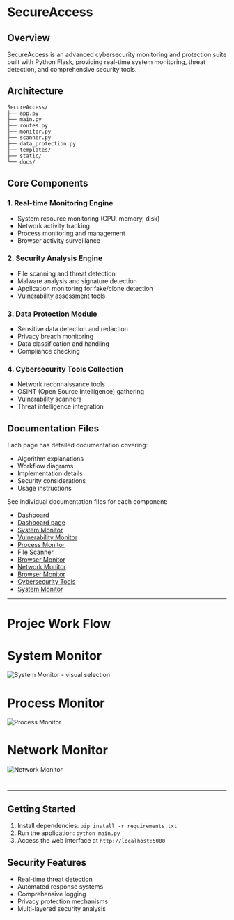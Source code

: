 # SecureAccess


## Overview
SecureAccess is an advanced cybersecurity monitoring and protection suite built with Python Flask, providing real-time system monitoring, threat detection, and comprehensive security tools.

## Architecture
```
SecureAccess/
├── app.py                 
├── main.py                
├── routes.py              
├── monitor.py            
├── scanner.py           
├── data_protection.py     
├── templates/             
├── static/               
└── docs/                
```

## Core Components

### 1. Real-time Monitoring Engine
- System resource monitoring (CPU, memory, disk)
- Network activity tracking
- Process monitoring and management
- Browser activity surveillance

### 2. Security Analysis Engine
- File scanning and threat detection
- Malware analysis and signature detection
- Application monitoring for fake/clone detection
- Vulnerability assessment tools

### 3. Data Protection Module
- Sensitive data detection and redaction
- Privacy breach monitoring
- Data classification and handling
- Compliance checking

### 4. Cybersecurity Tools Collection
- Network reconnaissance tools
- OSINT (Open Source Intelligence) gathering
- Vulnerability scanners
- Threat intelligence integration

## Documentation Files

Each page has detailed documentation covering:
- Algorithm explanations
- Workflow diagrams
- Implementation details
- Security considerations
- Usage instructions

See individual documentation files for each component:
- [Dashboard](./Documentation/dashboard.md)
- [Dashboard page](./Documentation/dashboard_page.md)
- [System Monitor](./Documentation/system_monitor.md)
- [Vulnerability Monitor](./Documentation/vulnerability_scanner.md)
- [Process Monitor](./Documentation/process_monitor.md)
- [File Scanner](./Documentation/file_scanner.md)
- [Browser Monitor](browser_monitor.md)
- [Network Monitor](./Documentation/network_monitor.md)
- [Browser Monitor](./Documentation/browser_monitor.md)
- [Cybersecurity Tools](cybersecurity_tools.md)
- [System Monitor](./Documentation/system_monitor.md)

--- 
# Projec Work Flow 
# System Monitor

![System Monitor - visual selection](https://github.com/user-attachments/assets/0e7259a6-f298-42fe-968f-6e304e98090b)


# Process Monitor
![Process Monitor](https://github.com/user-attachments/assets/d3c42edb-cf3f-4e8f-88c9-88afca60d97f)


# Network Monitor

![Network Monitor](https://github.com/user-attachments/assets/8b80f263-f5c7-4eb2-846c-585ce6b6c553)


# 





---



## Getting Started
1. Install dependencies: `pip install -r requirements.txt`
2. Run the application: `python main.py`
3. Access the web interface at `http://localhost:5000`

## Security Features
- Real-time threat detection
- Automated response systems
- Comprehensive logging
- Privacy protection mechanisms
- Multi-layered security analysis
